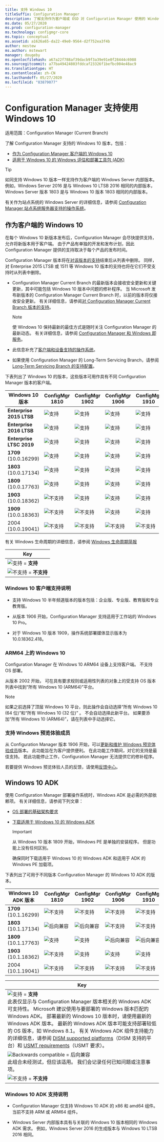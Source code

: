 ```yaml
---
title: 支持 Windows 10
titleSuffix: Configuration Manager
description: 了解支持作为客户端或 OSD 对 Configuration Manager 使用的 Windows 10 版本
ms.date: 05/27/2020
ms.prod: configuration-manager
ms.technology: configmgr-core
ms.topic: conceptual
ms.assetid: a1626a65-da22-49e0-9564-d2f752ea3f4b
author: mestew
ms.author: mstewart
manager: dougeby
ms.openlocfilehash: a67a22f788af39dacb9f3a39e91e0f28444c6988
ms.sourcegitcommit: a77ba49424803fddcaf23326f1befbc004e48ac9
ms.translationtype: HT
ms.contentlocale: zh-CN
ms.lasthandoff: 05/27/2020
ms.locfileid: "83879077"
---
```

# <a name="support-for-windows-10-in-configuration-manager"></a>Configuration Manager 支持使用 Windows 10  

适用范围：Configuration Manager (Current Branch)

了解 Configuration Manager 支持的 Windows 10 版本，包括：

- [作为 Configuration Manager 客户端的 Windows 10](#windows-10-as-a-client)
- [适用于 Windows 10 的 Windows 评估和部署工具包 (ADK)](#windows-10-adk)

> [!Tip]
> 如同支持 Windows 10 版本一样支持作为客户端的 Windows Server 内部版本。 例如，Windows Server 2016 是与 Windows 10 LTSB 2016 相同的内部版本，Windows Server 版本 1803 是与 Windows 10 版本 1803 相同的内部版本。
>
> 有关作为站点系统的 Windows Server 的详细信息，请参阅 [Configuration Manager 站点系统服务器支持的操作系统](supported-operating-systems-for-site-system-servers.md#bkmk_core)。

## <a name="windows-10-as-a-client"></a>作为客户端的 Windows 10

在每个 Windows 10 新版本发布后，Configuration Manager 会尽快提供支持，允许将新版本用于客户端。 由于产品有单独的开发和发布计划，因此 Configuration Manager 提供的支持取决于每个产品的发布时间。

Configuration Manager 版本将在[对该版本的支持](../../servers/manage/current-branch-versions-supported.md)结束后从列表中删除。 同样，对 Enterprise 2015 LTSB 或 1511 等 Windows 10 版本的支持也将在它们不受支持时从列表中删除。

- Configuration Manager Current Branch 的最新版本会接收安全更新和关键更新，其中可能包括 Windows 10 版本中问题的修补程序。 当 Microsoft 发布新版本的 Configuration Manager Current Branch 时，以前的版本将仅接收安全更新。 有关详细信息，请参阅[对 Configuration Manager Current Branch 版本的支持](../../servers/manage/current-branch-versions-supported.md)。  

    > [!Note]  
    > 使 Windows 10 保持最新的最佳方式是随时关注 Configuration Manager 的最新动态。 有关详细信息，请参阅 [Configuration Manager 和 Windows 即服务](../../understand/configuration-manager-and-windows-as-service.md)。  

- 此信息补充了[客户端和设备支持的操作系统](supported-operating-systems-for-clients-and-devices.md)。  

- 如果使用 Configuration Manager 的 Long-Term Servicing Branch，请参阅 [Long-Term Servicing Branch 的支持配置](../../understand/supported-configurations-for-ltsb.md)。  

下表列出了 Windows 10 的版本，这些版本可用作具有不同 Configuration Manager 版本的客户端。

| Windows 10 版本 | ConfigMgr 1810 | ConfigMgr 1902 | ConfigMgr 1906 | ConfigMgr 1910 | ConfigMgr 2002 |
|---------------------|-----|-----|-----|-----|-----|
| **Enterprise 2015 LTSB** <!--10/14/2025-->   | ![支持](media/green_check.png) | ![支持](media/green_check.png) | ![支持](media/green_check.png) | ![支持](media/green_check.png) | ![支持](media/green_check.png) |
| **Enterprise 2016 LTSB** <!--10/13/2026-->   | ![支持](media/green_check.png) | ![支持](media/green_check.png) | ![支持](media/green_check.png) | ![支持](media/green_check.png) | ![支持](media/green_check.png) |
| **Enterprise LTSC 2019** <!--01/09/2029-->   | ![支持](media/green_check.png) | ![支持](media/green_check.png) | ![支持](media/green_check.png) | ![支持](media/green_check.png) | ![支持](media/green_check.png) |
| **1709**<br>(10.0.16299)   <!--10/13/2020-->   | ![支持](media/green_check.png) | ![支持](media/green_check.png) | ![支持](media/green_check.png) | ![支持](media/green_check.png) | ![支持](media/green_check.png) |
| **1803**<br>(10.0.17134)   <!--11/10/2020-->   | ![支持](media/green_check.png) | ![支持](media/green_check.png) | ![支持](media/green_check.png) | ![支持](media/green_check.png) | ![支持](media/green_check.png) |
| **1809**<br>(10.0.17763)   <!--05/11/2021-->   | ![支持](media/green_check.png) | ![支持](media/green_check.png) | ![支持](media/green_check.png) | ![支持](media/green_check.png) | ![支持](media/green_check.png) |
| **1903**<br>(10.0.18362)   <!--12/08/2020-->   | ![不支持](media/Red_X.png) | ![支持](media/green_check.png) | ![支持](media/green_check.png) | ![支持](media/green_check.png) | ![支持](media/green_check.png) |
| **1909**<br>(10.0.18363)   <!--05/10/2022-->   | ![不支持](media/Red_X.png) | ![不支持](media/Red_X.png) | ![支持](media/green_check.png) | ![支持](media/green_check.png) | ![支持](media/green_check.png) |
| 2004<br>(10.0.19041)   <!--??/??/2021-->   | ![不支持](media/Red_X.png) | ![不支持](media/Red_X.png) | ![不支持](media/Red_X.png) | ![不支持](media/Red_X.png) | ![支持](media/green_check.png) |

<!-- lifecycle reference: https://support.microsoft.com/help/13853/windows-lifecycle-fact-sheet -->

有关 Windows 生命周期的详细信息，请参阅 [Windows 生命周期简报](https://support.microsoft.com/help/13853/windows-lifecycle-fact-sheet)

| Key |
|--|
| ![支持](media/green_check.png) = **支持**  |
| ![不支持](media/Red_X.png) = **不支持** |

### <a name="windows-10-client-support-notes"></a><a name="bkmk_win10-notes"></a> Windows 10 客户端支持说明

- 支持 Windows 10 半年频道版本的版本包括：企业版、专业版、教育版和专业教育版。  

- 从版本 1906 开始，Configuration Manager 支持适用于工作站的 Windows 10 Pro。

- 对于 Windows 10 版本 1909，操作系统部署媒体显示版本为 10.0.18362.418。

### <a name="windows-10-on-arm64"></a><a name="bkmk_arm64"></a> ARM64 上的 Windows 10

Configuration Manager 在 Windows 10 ARM64 设备上支持客户端。 不支持 OS 部署。<!-- 1353704 -->

从版本 2002 开始，<!--5954175--> 可在具有要求规则或适用性列表的对象上的受支持 OS 版本列表中找到“所有 Windows 10 (ARM64)”平台。

> [!NOTE]
> 如果之前选择了顶层 Windows 10 平台，则此操作会自动选择“所有 Windows 10 (64 位)”和“所有 Windows 10 (32 位)”  。 不会自动选择此新平台。 如果要添加“所有 Windows 10 (ARM64)”，请在列表中手动选择它。

### <a name="support-for-windows-insider"></a><a name="bkmk_WIfB-support"></a> 支持 Windows 预览体验成员

从 Configuration Manager 版本 1906 开始，可以[更新和维护 Windows 预览体验成员](../../../sum/get-started/configure-classifications-and-products.md#bkmk_WIfB)版本。 此功能旨在为客户提供便利。 在此功能工作期间，对它的支持是最佳支持。 若此功能停止工作，Configuration Manager 无法提供它的修补程序。  

若要提供 Windows 预览体验人员的反馈，请使用[反馈中心](https://docs.microsoft.com/windows-insider/at-work-pro/wip-4-biz-feedback)。

## <a name="windows-10-adk"></a>Windows 10 ADK

使用 Configuration Manager 部署操作系统时，Windows ADK 是必需的外部依赖项。 有关详细信息，请参阅下列文章：

- [OS 部署的基础架构要求](../../../osd/plan-design/infrastructure-requirements-for-operating-system-deployment.md#windows-adk-for-windows-10)

- [下载适用于 Windows 10 的 Windows ADK](https://docs.microsoft.com/windows-hardware/get-started/adk-install)

    > [!IMPORTANT]
    > 从 Windows 10 版本 1809 开始，Windows PE 是单独的安装程序。 但是功能上没有任何区别。
    >
    > 确保同时下载适用于 Windows 10 的 Windows ADK 和适用于 ADK 的 Windows PE 加载项。

下表列出了可用于不同版本 Configuration Manager 的 Windows 10 ADK 的版本。

| Windows 10 ADK 版本  | ConfigMgr 1810 | ConfigMgr 1902 | ConfigMgr 1906 | ConfigMgr 1910 | ConfigMgr 2002 |
|--------------------|-----|-----|-----|-----|-----|
| **1709**<br>(10.1.16299) | ![不支持](media/Red_X.png)   | ![不支持](media/Red_X.png) | ![不支持](media/Red_X.png) | ![不支持](media/Red_X.png) | ![不支持](media/Red_X.png) |
| **1803**<br>(10.1.17134) | ![后向兼容](media/blue_compat.png) | ![后向兼容](media/blue_compat.png) | ![不支持](media/Red_X.png) | ![不支持](media/Red_X.png) | ![不支持](media/Red_X.png) |
| **1809**<br>(10.1.17763) | ![支持](media/green_check.png) | ![支持](media/green_check.png) | ![后向兼容](media/blue_compat.png) | ![后向兼容](media/blue_compat.png) | ![不支持](media/Red_X.png) |
| **1903**<br>(10.1.18362) | ![不支持](media/Red_X.png) | ![支持](media/green_check.png) | ![支持](media/green_check.png) | ![支持](media/green_check.png) | ![支持](media/green_check.png) |
| 2004<br>(10.1.19041) | ![不支持](media/Red_X.png) | ![不支持](media/Red_X.png) | ![不支持](media/Red_X.png) | ![不支持](media/Red_X.png) | ![支持](media/green_check.png) |

|Key|
|--|
| ![支持](media/green_check.png) = **支持** <br/> 此表仅显示与 Configuration Manager 版本相关的 Windows ADK 可支持性。 Microsoft 建议使用与要部署的 Windows 版本匹配的 Windows ADK。 部署最新的 Windows 10 版本时，请使用最新的 Windows ADK 版本。 最新的 Windows ADK 版本可能支持部署较低的 OS 版本，如 Windows 8.1。<!-- SCCMDocs issue 1229 --> 有关 Windows ADK 组件支持能力的详细信息，请参阅 [DISM supported platforms](https://docs.microsoft.com/windows-hardware/manufacture/desktop/dism-supported-platforms)（DISM 支持的平台）和 [USMT requirements](https://docs.microsoft.com/windows/deployment/usmt/usmt-requirements#bkmk-1)（USMT 要求）。 |
| ![Backwards compatible](media/blue_compat.png)  = 后向兼容 <br/> 此组合未经测试，但应该适用。 我们会记录任何已知问题或注意事项。 |
| ![不支持](media/Red_X.png) = **不支持** |

### <a name="windows-10-adk-support-notes"></a><a name="bkmk_adk-notes"></a> Windows 10 ADK 支持说明

- Configuration Manager 仅支持 Windows 10 ADK 的 x86 和 amd64 组件。 当前不支持 ARM 或 ARM64 组件。

- Windows Server 内部版本具有与关联的 Windows 10 版本相同的 Windows ADK 需求。 例如，Windows Server 2016 的生成版本与 Windows 10 LTSB 2016 相同。
